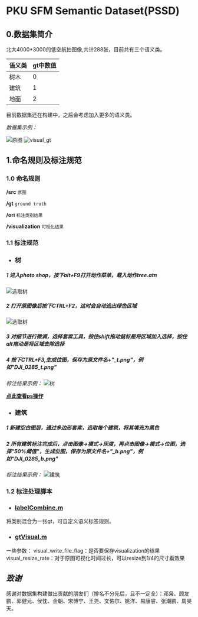 # PKU SFM Semantic Dataset(PSSD)

## 0.数据集简介
北大4000*3000的低空航拍图像,共计288张，目前共有三个语义类。

|语义类|gt中数值|
|------|------|
|树木  |  0   |
|建筑  |  1   |
|地面  |  2   |

目前数据集还在构建中，之后会考虑加入更多的语义类。

*数据集示例：*

![原图](img/DJI_0285.JPG)
![visual_gt](img/DJI_0285_visual_gt.png)
## 1.命名规则及标注规范
### 1.0 命名规则
**/src**  ```原图```

**/gt**  ```ground truth```

**/ori**  ```标注类别结果```

**/visualization** ```可视化结果```

### 1.1 标注规范
- ### 树
##### 1 进入photo shop，按下alt+F9打开动作菜单，载入动作tree.atn
![选取树](img/action.png)
##### 2 打开原图像后按下CTRL+F2，这时会自动选出绿色区域
![选取树](img/selection.png)

##### 3 对细节进行微调，选择套索工具，按住shift拖动鼠标是将区域加入选择，按住alt拖动是将区域去除选择
##### 4 按下CTRL+F3,生成位图，保存为原文件名+"_t.png"，例如"DJI_0285_t.png"

*标注结果示例：*
![树](img/DJI_0285_t.png)

**[点此查看ps操作](tree.pdf)**

- ### 建筑
##### 1 新建空白图层，通过多边形套索，选取每个建筑，将其填充为黑色
##### 2 所有建筑标注完成后，点击图像->模式->灰度，再点击图像->模式->位图，选择"50%阈值"，生成位图，保存为原文件名+"_b.png"，例如"DJI_0285_b.png"

*标注结果示例：*
![建筑](img/DJI_0285_b.png)

### 1.2 标注处理脚本

- ### [labelCombine.m](https://github.com/MarcWong/PSSI/blob/master/script/labelCombine.m)
将类别混合为一张gt，可自定义语义标签规则。

- ### [gtVisual.m](https://github.com/MarcWong/PSSI/blob/master/script/gtVisual.m)
一些参数：
visual_write_file_flag：是否要保存visualization的结果
visual_resize_rate：对于原图可视化时间过长，可以resize到1/4的尺寸看效果

## ***致谢***
感谢对数据集构建做出贡献的朋友们（排名不分先后，且不一定全）：邓枭、顾友鹏、郭健元、侯忱、金朝、宋博宁、王尧、文佑尔、姚洋、易康睿、张潮鹏、周昊天。

